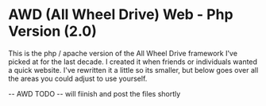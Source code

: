 # AWD (All Wheel Drive) Web - Php Version (2.0)
This is the php / apache version of the All Wheel Drive framework I've picked at for the last decade.  I created it when friends or individuals wanted a quick website.  I've rewritten it a little so its smaller, but below goes over all the areas you could adjust to use yourself. 

-- AWD TODO -- will fiinish and post the files shortly
